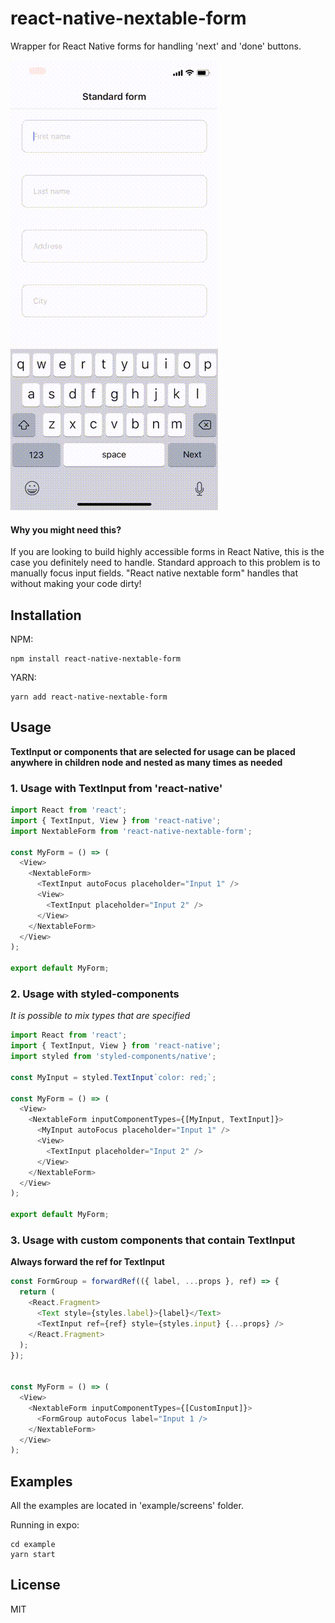 # react-native-nextable-form

Wrapper for React Native forms for handling 'next' and 'done' buttons.

![](demo.gif)

#### Why you might need this?

If you are looking to build highly accessible forms in React Native, this is the case you definitely need to handle. Standard approach to this problem is to manually focus input fields. "React native nextable form" handles that without making your code dirty!

## Installation

NPM:

```
npm install react-native-nextable-form
```

YARN:

```
yarn add react-native-nextable-form
```

## Usage

__TextInput or components that are selected for usage can be placed anywhere in children node and nested as many times as needed__

### 1. Usage with TextInput from 'react-native'

```typescript
import React from 'react';
import { TextInput, View } from 'react-native';
import NextableForm from 'react-native-nextable-form';

const MyForm = () => (
  <View>
    <NextableForm>
      <TextInput autoFocus placeholder="Input 1" />
      <View>
        <TextInput placeholder="Input 2" />
      </View>
    </NextableForm>
  </View>
);

export default MyForm;
```

### 2. Usage with styled-components

*It is possible to mix types that are specified*

```typescript
import React from 'react';
import { TextInput, View } from 'react-native';
import styled from 'styled-components/native';

const MyInput = styled.TextInput`color: red;`;

const MyForm = () => (
  <View>
    <NextableForm inputComponentTypes={[MyInput, TextInput]}>
      <MyInput autoFocus placeholder="Input 1" />
      <View>
        <TextInput placeholder="Input 2" />
      </View>
    </NextableForm>
  </View>
);

export default MyForm;
```

### 3. Usage with custom components that contain TextInput

__Always forward the ref for TextInput__

```typescript
const FormGroup = forwardRef(({ label, ...props }, ref) => {
  return (
    <React.Fragment>
      <Text style={styles.label}>{label}</Text>
      <TextInput ref={ref} style={styles.input} {...props} />
    </React.Fragment>
  );
});


const MyForm = () => (
  <View>
    <NextableForm inputComponentTypes={[CustomInput]}>
      <FormGroup autoFocus label="Input 1 />
    </NextableForm>
  </View>
);
```

## Examples

All the examples are located in 'example/screens' folder.

Running in expo:

```
cd example
yarn start
```

## License

MIT
